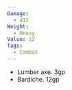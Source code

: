 ```yaml
---
Damage:
  - d12
Weight:
  - Heavy
Value: 12
Tags:
  - Combat
---
```

- Lumber axe. 3gp
- Bardiche. 12gp